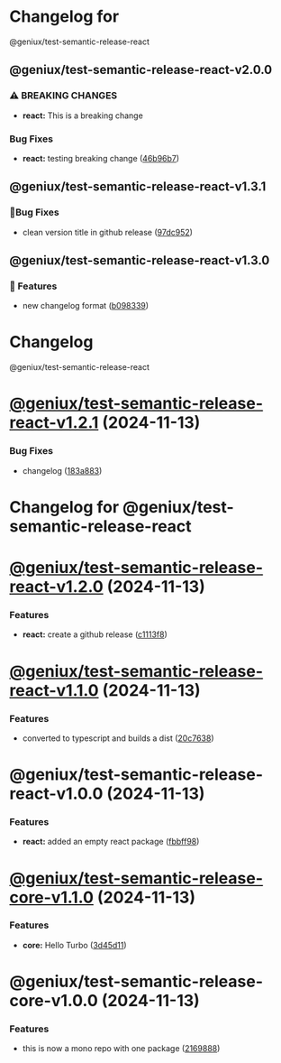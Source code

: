 # Changelog for

 @geniux/test-semantic-release-react

## @geniux/test-semantic-release-react-v2.0.0
### ⚠ BREAKING CHANGES

* **react:** This is a breaking change

### Bug Fixes

* **react:** testing breaking change ([46b96b7](https://github.com/geniux-designs/test-semantic-release/commit/46b96b771464d3bb0764dc8d884dc39da087c0d5))

## @geniux/test-semantic-release-react-v1.3.1
### 🐞Bug Fixes

* clean version title in github release ([97dc952](https://github.com/geniux-designs/test-semantic-release/commit/97dc952c069e8eb088d0f6fc27b21cc29fb159f4))

## @geniux/test-semantic-release-react-v1.3.0
### 🚀 Features

* new changelog format ([b098339](https://github.com/geniux-designs/test-semantic-release/commit/b09833968ed77c99b0ed08081a8902a48383c054))

# Changelog

 @geniux/test-semantic-release-react

# [@geniux/test-semantic-release-react-v1.2.1](https://github.com/geniux-designs/test-semantic-release/compare/@geniux/test-semantic-release-react-v1.2.0...@geniux/test-semantic-release-react-v1.2.1) (2024-11-13)


### Bug Fixes

* changelog ([183a883](https://github.com/geniux-designs/test-semantic-release/commit/183a8830c626aa8291a32dfd03eefbe41cbfbbf6))

# Changelog for @geniux/test-semantic-release-react

# [@geniux/test-semantic-release-react-v1.2.0](https://github.com/geniux-designs/test-semantic-release/compare/@geniux/test-semantic-release-react-v1.1.0...@geniux/test-semantic-release-react-v1.2.0) (2024-11-13)


### Features

* **react:** create a github release ([c1113f8](https://github.com/geniux-designs/test-semantic-release/commit/c1113f8bb1537573287e5e881fc3aead0f69999d))

# [@geniux/test-semantic-release-react-v1.1.0](https://github.com/geniux-designs/test-semantic-release/compare/@geniux/test-semantic-release-react-v1.0.0...@geniux/test-semantic-release-react-v1.1.0) (2024-11-13)


### Features

* converted to typescript and builds a dist ([20c7638](https://github.com/geniux-designs/test-semantic-release/commit/20c7638b44117c13f49f6401a73b6cb5019a8405))

# @geniux/test-semantic-release-react-v1.0.0 (2024-11-13)


### Features

* **react:** added an empty react package ([fbbff98](https://github.com/geniux-designs/test-semantic-release/commit/fbbff98dd49b63064770fd4be9c88d44312d5e86))

# [@geniux/test-semantic-release-core-v1.1.0](https://github.com/geniux-designs/test-semantic-release/compare/@geniux/test-semantic-release-core-v1.0.0...@geniux/test-semantic-release-core-v1.1.0) (2024-11-13)


### Features

* **core:** Hello Turbo ([3d45d11](https://github.com/geniux-designs/test-semantic-release/commit/3d45d1105326e5c1bb68323543b0b45f6fe9fa05))

# @geniux/test-semantic-release-core-v1.0.0 (2024-11-13)


### Features

* this is now a mono repo with one package ([2169888](https://github.com/geniux-designs/test-semantic-release/commit/216988862d40124c5963aeb48dc44dd90b125f0f))
